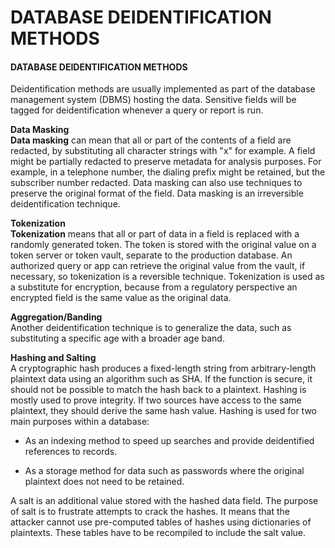 # DATABASE DEIDENTIFICATION METHODS

#### DATABASE DEIDENTIFICATION METHODS

Deidentification methods are usually implemented as part of the database management system (DBMS) hosting the data. Sensitive fields will be tagged for deidentification whenever a query or report is run.

**Data Masking**  
**Data masking** can mean that all or part of the contents of a field are redacted, by substituting all character strings with "x" for example. A field might be partially redacted to preserve metadata for analysis purposes. For example, in a telephone number, the dialing prefix might be retained, but the subscriber number redacted. Data masking can also use techniques to preserve the original format of the field. Data masking is an irreversible deidentification technique.

**Tokenization**  
**Tokenization** means that all or part of data in a field is replaced with a randomly generated token. The token is stored with the original value on a token server or token vault, separate to the production database. An authorized query or app can retrieve the original value from the vault, if necessary, so tokenization is a reversible technique. Tokenization is used as a substitute for encryption, because from a regulatory perspective an encrypted field is the same value as the original data.

**Aggregation/Banding**  
Another deidentification technique is to generalize the data, such as substituting a specific age with a broader age band.

**Hashing and Salting**  
A cryptographic hash produces a fixed-length string from arbitrary-length plaintext data using an algorithm such as SHA. If the function is secure, it should not be possible to match the hash back to a plaintext. Hashing is mostly used to prove integrity. If two sources have access to the same plaintext, they should derive the same hash value. Hashing is used for two main purposes within a database:

  
-   As an indexing method to speed up searches and provide deidentified references to records.
  
-   As a storage method for data such as passwords where the original plaintext does not need to be retained.
  

A salt is an additional value stored with the hashed data field. The purpose of salt is to frustrate attempts to crack the hashes. It means that the attacker cannot use pre-computed tables of hashes using dictionaries of plaintexts. These tables have to be recompiled to include the salt value.